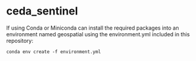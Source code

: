 # ceda_sentinel
If using Conda or Miniconda can install the required packages into an environment named geospatial using the environment.yml included in this repository:
```
conda env create -f environment.yml
```